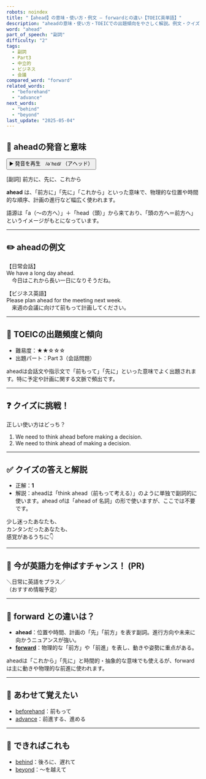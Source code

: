 ```yaml
---
robots: noindex
title: "【ahead】の意味・使い方・例文 ― forwardとの違い【TOEIC英単語】"
description: "aheadの意味・使い方・TOEICでの出題傾向をやさしく解説。例文・クイズ付きでforwardとの違いもわかりやすく学べます。"
word: "ahead"
part_of_speech: "副詞"
difficulty: "2"
tags:
  - 副詞
  - Part3
  - 中立的
  - ビジネス
  - 会議
compared_word: "forward"
related_words:
  - "beforehand"
  - "advance"
next_words:
  - "behind"
  - "beyond"
last_update: "2025-05-04"
---
```


## 🔰 aheadの発音と意味

<button class="play-audio" onclick="playTTS('ahead')">
  <span class="play-audio-main">
    ▶️ 発音を再生　/əˈhɛd/
  </span>
  <span class="play-audio-sub">
    （アヘッド）
  </span>
</button>

[副詞] 前方に、先に、これから

**ahead** は、「前方に」「先に」「これから」といった意味で、物理的な位置や時間的な順序、計画の進行など幅広く使われます。

語源は「a（～の方へ）」＋「head（頭）」から来ており、「頭の方へ＝前方へ」というイメージがもとになっています。

---

## ✏️ aheadの例文

【日常会話】  
We have a long day ahead.  
　今日はこれから長い一日になりそうだね。

【ビジネス英語】  
Please plan ahead for the meeting next week.  
　来週の会議に向けて前もって計画してください。

---

## 🎯 TOEICの出題頻度と傾向

- 難易度：★★☆☆☆
- 出題パート：Part 3（会話問題）

aheadは会話文や指示文で「前もって」「先に」といった意味でよく出題されます。特に予定や計画に関する文脈で頻出です。

---

## ❓ クイズに挑戦！

正しい使い方はどっち？

1. We need to think ahead before making a decision.  
2. We need to think ahead of making a decision.

---

## ✅ クイズの答えと解説

- 正解：**1**
- 解説：aheadは「think ahead（前もって考える）」のように単独で副詞的に使います。ahead ofは「ahead of 名詞」の形で使いますが、ここでは不要です。

少し迷ったあなたも、  
カンタンだったあなたも、  
感覚があるうちに👇️

---

## 🚀 今が英語力を伸ばすチャンス！ (PR)

<div class="info-center">
＼日常に英語をプラス／<br>  
（おすすめ情報予定）
</div>

---

## 🤔  forward との違いは？

- **ahead**：位置や時間、計画の「先」「前方」を表す副詞。進行方向や未来に向かうニュアンスが強い。
- **[forward](/word/forward)**：物理的な「前方」や「前進」を表し、動きや姿勢に重点がある。

aheadは「これから」「先に」と時間的・抽象的な意味でも使えるが、forwardは主に動きや物理的な前進に使われます。

---

## 🧩 あわせて覚えたい

- [beforehand](/word/beforehand)：前もって
- [advance](/word/advance)：前進する、進める

---

## 📖 できればこれも

- [behind](/word/behind)：後ろに、遅れて
- [beyond](/word/beyond)：～を越えて

<!-- cvid: aid25_bid23 -->

